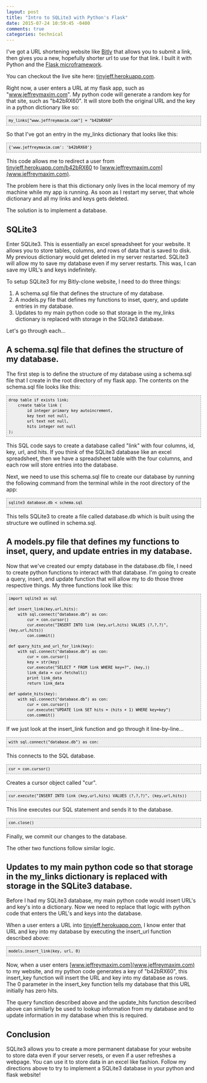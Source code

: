```yaml
---
layout: post
title: "Intro to SQLite3 with Python's Flask"
date: 2015-07-24 10:59:45 -0400
comments: true
categories: technical
---
```

I've got a URL shortening website like [Bitly](www.bitly.com) that allows you to submit a link, then gives you a new, hopefully shorter url to use for that link. I built it with Python and the [Flask microframework](http://flask.pocoo.org/).
<!-- more -->
You can checkout the live site here: [tinyjeff.herokuapp.com](tinyjeff.herokuapp.com).

Right now, a user enters a URL at my flask app, such as "www.jeffreymaxim.com". My python code will generate a random key for that site, such as "b42bRX60". It will store both the original URL and the key in a python dictionary like so:

<pre style="font-family: Andale Mono, Lucida Console, Monaco, fixed, monospace; color: #000000; background-color: #eee;font-size: 12px;border: 1px dashed #999999;line-height: 14px;padding: 5px; overflow: auto; width: 100%"><code>my_links[&quot;www.jeffreymaxim.com&quot;] = &quot;b42bRX60&quot;
</code></pre>

So that I've got an entry in the my_links dictionary that looks like this:

<pre style="font-family: Andale Mono, Lucida Console, Monaco, fixed, monospace; color: #000000; background-color: #eee;font-size: 12px;border: 1px dashed #999999;line-height: 14px;padding: 5px; overflow: auto; width: 100%"><code>{'www.jeffreymaxim.com': 'b42bRX60'}
</code></pre>

This code allows me to redirect a user from [tinyjeff.herokuapp.com/b42bRX60](tinyjeff.herokuapp.com/b42bRX60) to [www.jeffreymaxim.com](www.jeffreymaxim.com).

The problem here is that this dictionary only lives in the local memory of my machine while my app is running. As soon as I restart my server, that whole dictionary and all my links and keys gets deleted. 

The solution is to implement a database.
<h2 margin='0' padding='0'>SQLite3</h2>

Enter SQLite3. This is essentially an excel spreadsheet for your website. It allows you to store tables, columns, and rows of data that is saved to disk. My previous dictionary would get deleted in my server restarted. SQLite3 will allow my to save my database even if my server restarts. This was, I can save my URL's and keys indefinitely.

To setup SQLite3 for my Bitly-clone website, I need to do three things:

1. A schema.sql file that defines the structure of my database.
2. A models.py file that defines my functions to inset, query, and update entries in my database.
3. Updates to my main python code so that storage in the my_links dictionary is replaced with storage in the SQLite3 database.

Let's go through each...
<h2 margin='0' padding='0'>A schema.sql file that defines the structure of my database.</h2>

The first step is to define the structure of my database using a schema.sql file that I create in the root directory of my flask app. The contents on the schema.sql file looks like this:

<pre style="font-family: Andale Mono, Lucida Console, Monaco, fixed, monospace; color: #000000; background-color: #eee;font-size: 12px;border: 1px dashed #999999;line-height: 14px;padding: 5px; overflow: auto; width: 100%"><code>drop table if exists link;
    create table link (
        id integer primary key autoincrement,
        key text not null,
        url text not null,
        hits integer not null
);
</code></pre>

This SQL code says to create a database called "link" with four columns, id, key, url, and hits. If you think of the SQLite3 database like an excel spreadsheet, then we have a spreadsheet table with the four columns, and each row will store entries into the database.

Next, we need to use this schema.sql file to create our database by running the following command from the terminal while in the root directory of the app:

<pre style="font-family: Andale Mono, Lucida Console, Monaco, fixed, monospace; color: #000000; background-color: #eee;font-size: 12px;border: 1px dashed #999999;line-height: 14px;padding: 5px; overflow: auto; width: 100%"><code>sqlite3 database.db &lt; schema.sql
</code></pre>

This tells SQLite3 to create a file called database.db which is built using the structure we outlined in schema.sql.
<h2 margin='0' padding='0'>A models.py file that defines my functions to inset, query, and update entries in my database.</h2>

Now that we've created our empty database in the database.db file, I need to create python functions to interact with that database. I'm going to create a query, insert, and update function that will allow my to do those three respective things. My three functions look like this:

<pre style="font-family: Andale Mono, Lucida Console, Monaco, fixed, monospace; color: #000000; background-color: #eee;font-size: 12px;border: 1px dashed #999999;line-height: 14px;padding: 5px; overflow: auto; width: 100%"><code>import sqlite3 as sql

def insert_link(key,url,hits):
    with sql.connect(&quot;database.db&quot;) as con:
        cur = con.cursor()
        cur.execute(&quot;INSERT INTO link (key,url,hits) VALUES (?,?,?)&quot;, (key,url,hits))
        con.commit()

def query_hits_and_url_for_link(key):
    with sql.connect(&quot;database.db&quot;) as con:
        cur = con.cursor()
        key = str(key)
        cur.execute(&quot;SELECT * FROM link WHERE key=?&quot;, (key,))
        link_data = cur.fetchall()
        print link_data
        return link_data

def update_hits(key):
    with sql.connect(&quot;database.db&quot;) as con:
        cur = con.cursor()
        cur.execute(&quot;UPDATE link SET hits = (hits + 1) WHERE key=key&quot;)
        con.commit()
</code></pre>

If we just look at the insert_link function and go through it line-by-line...

<pre style="font-family: Andale Mono, Lucida Console, Monaco, fixed, monospace; color: #000000; background-color: #eee;font-size: 12px;border: 1px dashed #999999;line-height: 14px;padding: 5px; overflow: auto; width: 100%"><code>with sql.connect(&quot;database.db&quot;) as con:
</code></pre>
This connects to the SQL database.
<pre style="font-family: Andale Mono, Lucida Console, Monaco, fixed, monospace; color: #000000; background-color: #eee;font-size: 12px;border: 1px dashed #999999;line-height: 14px;padding: 5px; overflow: auto; width: 100%"><code>cur = con.cursor()
</code></pre>
Creates a cursor object called "cur".
<pre style="font-family: Andale Mono, Lucida Console, Monaco, fixed, monospace; color: #000000; background-color: #eee;font-size: 12px;border: 1px dashed #999999;line-height: 14px;padding: 5px; overflow: auto; width: 100%"><code>cur.execute(&quot;INSERT INTO link (key,url,hits) VALUES (?,?,?)&quot;, (key,url,hits))
</code></pre>
This line executes our SQL statement and sends it to the database.
<pre style="font-family: Andale Mono, Lucida Console, Monaco, fixed, monospace; color: #000000; background-color: #eee;font-size: 12px;border: 1px dashed #999999;line-height: 14px;padding: 5px; overflow: auto; width: 100%"><code>con.close()
</code></pre>
Finally, we commit our changes to the database.

The other two functions follow similar logic.
<h2 margin='0' padding='0'>Updates to my main python code so that storage in the my_links dictionary is replaced with storage in the SQLite3 database.</h2>

Before I had my SQLite3 database, my main python code would insert URL's and key's into a dictionary. Now we need to replace that logic with python code that enters the URL's and keys into the database.

When a user enters a URL into [tinyjeff.herokuapp.com](tinyjeff.herokuapp.com), I know enter that URL and key into my database by executing the insert_url function described above:
<pre style="font-family: Andale Mono, Lucida Console, Monaco, fixed, monospace; color: #000000; background-color: #eee;font-size: 12px;border: 1px dashed #999999;line-height: 14px;padding: 5px; overflow: auto; width: 100%"><code>models.insert_link(key, url, 0)
</code></pre>
Now, when a user enters [www.jeffreymaxim.com](www.jeffreymaxim.com) to my website, and my python code generates a key of "b42bRX60", this insert_key function will insert the URL and key into my database as rows. The 0 parameter in the insert_key function tells my database that this URL initially has zero hits.

The query function described above and the update_hits function described above can similarly be used to lookup information from my database and to update information in my database when this is required.
<h2 margin='0' padding='0'>Conclusion</h2>

SQLite3 allows you to create a more permanent database for your website to store data even if your server resets, or even if a user refreshes a webpage. You can use it to store data in an excel like fashion. Follow my directions above to try to implement a SQLite3 database in your python and flask website!